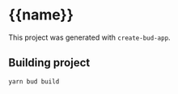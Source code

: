 # {{name}}

This project was generated with `create-bud-app`.

## Building project

```sh
yarn bud build
```
